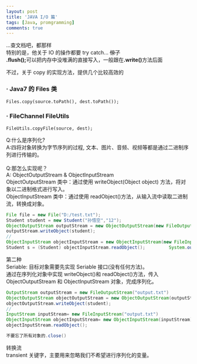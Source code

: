 ```yaml
---
layout: post
title: 'JAVA I/O 篇'
tags: [Java, promgramming]
comments: true
---
```


...查文档吧，都那样  
特别的是，他关于 IO 的操作都要 try catch... <del>惊了</del>  
<b>.flush();</b>可以把内存中没堆满的直接写入，一般跟在<b>.write()</b>方法后面

不过，关于 copy 的实现方法，提供几个比较高效的

### · Java7 的 Files 类

    Files.copy(source.toPath(), dest.toPath());

### · FileChannel FileUtils

    FileUtils.copyFile(source, dest);

Q:什么是序列化?  
A:四将对象转换为字节序列的过程, 文本、图片、音频、视频等都是通过二进制序列进行传输的。  
<br>
Q:那怎么实现呢？  
A: ObjectOutputStream & ObjectInputStream  
ObjectOutputStream 类中：通过使用 writeObject(Object object) 方法，将对象以二进制格式进行写入。  
ObjectInputStream 类中：通过使用 readObject()方法，从输入流中读取二进制流，转换成对象。

```java
File file = new File("D:/test.txt");
Student student = new Student("孙悟空","12");
ObjectOutputStream outputStream = new ObjectOutputStream(new FileOutputStream(file));
outputStream.writeObject(student);
//
ObjectInputStream objectInputStream = new ObjectInputStream(new FileInputStream(file));
Student s = (Student) objectInputStream.readObject();         System.out.println(s.toString());
```

第二种  
Seriable: 目标对象需要先实现 Seriable 接口(没有任何方法)。  
通过在序列化对象中实现 writeObject()和 readObject()方法，传入 ObjectOutputStream 和 ObjectInputStream 对象，完成序列化。

```java
OutputStream outputStream = new FileOutputStream("output.txt")
ObjectOutputStream objectOutputStream = new ObjectOutputStream(outputStream);
objectOutputStream.writeObject(student);
//
InputStream inputStream= new FileInputStream("output.txt")
ObjectInputStream objectInputStream= new ObjectInputStream(inputStream);
objectInputStream.readObject();

不要忘了所有对象的.close()
```

转换流
<br>
transient 关键字，主要用来忽略我们不希望进行序列化的变量。
